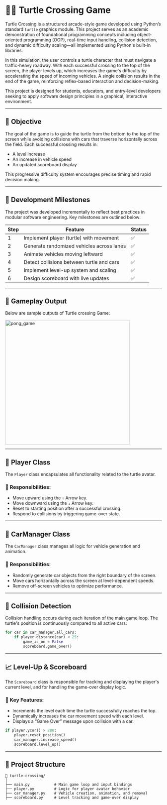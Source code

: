 # 🐢🚗 Turtle Crossing Game

Turtle Crossing is a structured arcade-style game developed using Python’s standard `turtle` graphics module. This project serves as an academic demonstration of foundational programming concepts including object-oriented programming (OOP), real-time input handling, collision detection, and dynamic difficulty scaling—all implemented using Python's built-in libraries.

In this simulation, the user controls a turtle character that must navigate a traffic-heavy roadway. With each successful crossing to the top of the screen, the player levels up, which increases the game's difficulty by accelerating the speed of incoming vehicles. A single collision results in the end of the game, reinforcing reflex-based interaction and decision-making.

This project is designed for students, educators, and entry-level developers seeking to apply software design principles in a graphical, interactive environment.

---

## 🎯 Objective

The goal of the game is to guide the turtle from the bottom to the top of the screen while avoiding collisions with cars that traverse horizontally across the field. Each successful crossing results in:

- A level increase
- An increase in vehicle speed
- An updated scoreboard display

This progressive difficulty system encourages precise timing and rapid decision making.

---

## 🌟 Development Milestones

The project was developed incrementally to reflect best practices in modular software engineering. Key milestones are outlined below:

| Step | Feature                                  | Status |
|------|------------------------------------------|--------|
| 1    | Implement player (turtle) with movement  | ✅     |
| 2    | Generate randomized vehicles across lanes| ✅     |
| 3    | Animate vehicles moving leftward         | ✅     |
| 4    | Detect collisions between turtle and cars| ✅     |
| 5    | Implement level-up system and scaling    | ✅     |
| 6    | Design scoreboard with live updates      | ✅     |

---

## 🎨 Gameplay  Output

Below are sample outputs of Turtle crossing Game:

<img width="400" alt="pong_game" src="https://github.com/user-attachments/assets/ce5a71f7-2d7e-4ea4-88c6-01bac6725b93"/>

---

## 🐢 Player Class

The `Player` class encapsulates all functionality related to the turtle avatar.

### 🔹 Responsibilities:
- Move upward using the `↑` Arrow key.
- Move downward using the `↓` Arrow key.
- Reset to starting position after a successful crossing.
- Respond to collisions by triggering game-over state.

---

## 🚗 CarManager Class

The `CarManager` class manages all logic for vehicle generation and animation.

### 🔹 Responsibilities:
- Randomly generate car objects from the right boundary of the screen.
- Move cars horizontally across the screen at level-dependent speeds.
- Remove off-screen vehicles to optimize performance.

---

## 🧠 Collision Detection

Collision handling occurs during each iteration of the main game loop. The turtle's position is continuously compared to all active cars:

```python
for car in car_manager.all_cars:
    if player.distance(car) < 25:
        game_is_on = False
        scoreboard.game_over()
```

---

## 📈 Level-Up & Scoreboard

The `Scoreboard` class is responsible for tracking and displaying the player's current level, and for handling the game-over display logic.

### 🔹 Key Features:
- Increments the level each time the turtle successfully reaches the top.
- Dynamically increases the car movement speed with each level.
- Displays a “Game Over” message upon collision with a car.

```python
if player.ycor() > 280:
    player.reset_position()
    car_manager.increase_speed()
    scoreboard.level_up()
```
---

## 📁 Project Structure

```text
📁 turtle-crossing/
│
├── main.py           # Main game loop and input bindings
├── player.py         # Logic for player avatar behavior
├── car_manager.py    # Vehicle creation, animation, and removal
├── scoreboard.py     # Level tracking and game-over display
